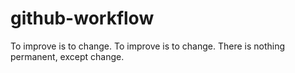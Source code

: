 # github-workflow

To improve is to change.
To improve is to change.
There is nothing permanent, except change.
